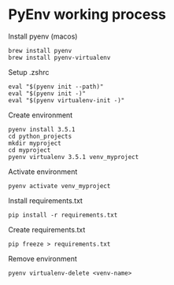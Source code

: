 # PyEnv working process

Install pyenv (macos)

```
brew install pyenv
brew install pyenv-virtualenv
```

Setup .zshrc

```
eval "$(pyenv init --path)"
eval "$(pyenv init -)"
eval "$(pyenv virtualenv-init -)"
```

Create environment

```
pyenv install 3.5.1
cd python_projects
mkdir myproject
cd myproject
pyenv virtualenv 3.5.1 venv_myproject
```

Activate environment

```
pyenv activate venv_myproject
```

Install requirements.txt

```
pip install -r requirements.txt
```

Create requirements.txt

```
pip freeze > requirements.txt
```

Remove environment

```
pyenv virtualenv-delete <venv-name>
```


